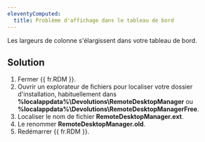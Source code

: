 ```yaml
---
eleventyComputed:
  title: Problème d'affichage dans le tableau de bord
---
```

Les largeurs de colonne s'élargissent dans votre tableau de bord.
## Solution
1. Fermer {{ fr.RDM }}.
1. Ouvrir un explorateur de fichiers pour localiser votre dossier d'installation, habituellement dans **%localappdata%\Devolutions\RemoteDesktopManager** ou **%localappdata%\Devolutions\RemoteDesktopManagerFree**.
1. Localiser le nom de fichier **RemoteDesktopManager.ext**.
1. Le renommer **RemoteDesktopManager.old**.
1. Redémarrer {{ fr.RDM }}.
